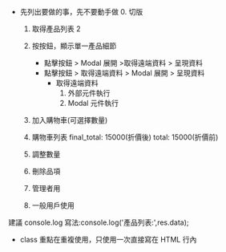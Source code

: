 - 先列出要做的事，先不要動手做 0. 切版

  1. 取得產品列表 2
  2. 按按鈕，顯示單一產品細節
     - 點擊按鈕 > Modal 展開 >取得遠端資料 > 呈現資料
     - 點擊按鈕 > 取得遠端資料 > Modal 展開 > 呈現資料
       - 取得遠端資料
         1. 外部元件執行
         2. Modal 元件執行
  3. 加入購物車(可選擇數量)
  4. 購物車列表
     final_total: 15000(折價後)
     total: 15000(折價前)
  5. 調整數量
  6. 刪除品項

  7. 管理者用
  8. 一般用戶使用

建議 console.log 寫法:console.log('產品列表:',res.data);

- class 重點在重複使用，只使用一次直接寫在 HTML 行內

